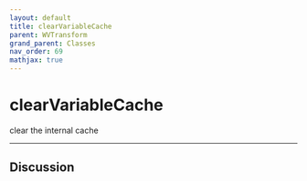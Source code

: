```yaml
---
layout: default
title: clearVariableCache
parent: WVTransform
grand_parent: Classes
nav_order: 69
mathjax: true
---
```


#  clearVariableCache

clear the internal cache


---

## Discussion

  
